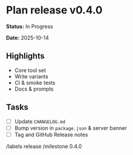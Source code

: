 # Plan release v0.4.0

**Status:** In Progress

**Date:** 2025-10-14

## Highlights

- Core tool set
- Write variants
- CI & smoke tests
- Docs & prompts

## Tasks

- [ ] Update `CHANGELOG.md`
- [ ] Bump version in `package.json` & server banner
- [ ] Tag and GitHub Release notes

/labels release
/milestone 0.4.0
